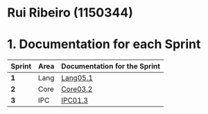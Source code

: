 **Rui Ribeiro** (1150344)
===============================

# 1. Documentation for each Sprint


|Sprint  | Area | Documentation for the Sprint |
|--------|------|------------------------------|
| **1**  | Lang | [Lang05.1](sp1)         |
| **2**  | Core  | [Core03.2](sp2)         |																				
| **3**  | IPC | [IPC01.3](sp3)         |																			
